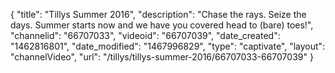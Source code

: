 {
    "title": "Tillys Summer 2016",
    "description": "Chase the rays. Seize the days. Summer starts now and we have you covered head to (bare) toes!",
    "channelid": "66707033",
    "videoid": "66707039",
    "date_created": "1462816801",
    "date_modified": "1467996829",
    "type": "captivate",
    "layout": "channelVideo",
    "url": "\/tillys\/tillys-summer-2016\/66707033-66707039"
}